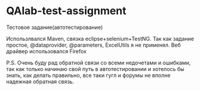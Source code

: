 # QAlab-test-assignment
Тестовое задание(автотестирование)

Использлвался Maven, связка eclipse+selenium+TestNG.
Так как задание простое, @dataprovider, @parameters, ExcelUtils я не применял.
Веб драйвер использовался Firefox

P.S. Очень буду рад обратной связи со всеми недочетами и ошибками, так как только начинаю свой путь в автотестировании и хотелось бы знать,
как делать правильно, все таки гугл и форумы не вполне надежная обратная связь.
